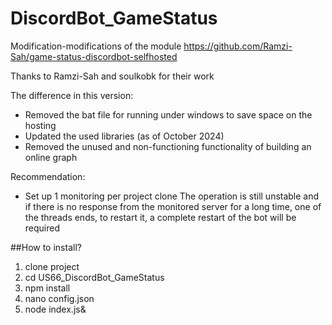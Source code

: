 # DiscordBot_GameStatus

Modification-modifications of the module https://github.com/Ramzi-Sah/game-status-discordbot-selfhosted

Thanks to Ramzi-Sah and soulkobk for their work

The difference in this version:
- Removed the bat file for running under windows to save space on the hosting
- Updated the used libraries (as of October 2024)
- Removed the unused and non-functioning functionality of building an online graph

Recommendation:
- Set up 1 monitoring per project clone
The operation is still unstable and if there is no response from the monitored server for a long time, one of the threads ends, to restart it, a complete restart of the bot will be required

##How to install?

1. clone project
2. cd US66_DiscordBot_GameStatus
3. npm install
4. nano config.json
5. node index.js&
